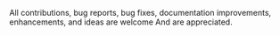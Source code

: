 All contributions, bug reports, bug fixes, documentation improvements, enhancements, and ideas are welcome And are appreciated.
